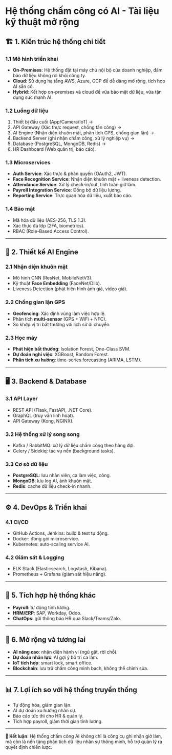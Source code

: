 # Hệ thống chấm công có AI - Tài liệu kỹ thuật mở rộng

## 🏗 1. Kiến trúc hệ thống chi tiết

### 1.1 Mô hình triển khai
- **On-Premises**: Hệ thống đặt tại máy chủ nội bộ của doanh nghiệp, đảm bảo dữ liệu không rời khỏi công ty.
- **Cloud**: Sử dụng hạ tầng AWS, Azure, GCP để dễ dàng mở rộng, tích hợp AI sẵn có.
- **Hybrid**: Kết hợp on-premises và cloud để vừa bảo mật dữ liệu, vừa tận dụng sức mạnh AI.

### 1.2 Luồng dữ liệu
1. Thiết bị đầu cuối (App/Camera/IoT) →  
2. API Gateway (Xác thực request, chống tấn công) →  
3. AI Engine (Nhận diện khuôn mặt, phân tích GPS, chống gian lận) →  
4. Backend Server (ghi nhận chấm công, xử lý nghiệp vụ) →  
5. Database (PostgreSQL, MongoDB, Redis) →  
6. HR Dashboard (Web quản trị, báo cáo).

### 1.3 Microservices
- **Auth Service**: Xác thực & phân quyền (OAuth2, JWT).
- **Face Recognition Service**: Nhận diện khuôn mặt + liveness detection.
- **Attendance Service**: Xử lý check-in/out, tính toán giờ làm.
- **Payroll Integration Service**: Đồng bộ dữ liệu lương.
- **Reporting Service**: Trực quan hóa dữ liệu, xuất báo cáo.

### 1.4 Bảo mật
- Mã hóa dữ liệu (AES-256, TLS 1.3).
- Xác thực đa lớp (2FA, biometrics).
- RBAC (Role-Based Access Control).

---

## 🧠 2. Thiết kế AI Engine

### 2.1 Nhận diện khuôn mặt
- Mô hình CNN (ResNet, MobileNetV3).
- Kỹ thuật **Face Embedding** (FaceNet/Dlib).
- Liveness Detection (phát hiện hình ảnh giả, video giả).

### 2.2 Chống gian lận GPS
- **Geofencing**: Xác định vùng làm việc hợp lệ.
- Phân tích **multi-sensor** (GPS + WiFi + NFC).
- So khớp vị trí bất thường với lịch sử di chuyển.

### 2.3 Học máy
- **Phát hiện bất thường**: Isolation Forest, One-Class SVM.
- **Dự đoán nghỉ việc**: XGBoost, Random Forest.
- **Phân tích xu hướng**: time-series forecasting (ARIMA, LSTM).

---

## 🖥 3. Backend & Database

### 3.1 API Layer
- REST API (Flask, FastAPI, .NET Core).
- GraphQL (truy vấn linh hoạt).
- API Gateway (Kong, NGINX).

### 3.2 Hệ thống xử lý song song
- Kafka / RabbitMQ: xử lý dữ liệu chấm công theo hàng đợi.
- Celery / Sidekiq: tác vụ nền (background tasks).

### 3.3 Cơ sở dữ liệu
- **PostgreSQL**: lưu nhân viên, ca làm việc, công.
- **MongoDB**: lưu log AI, ảnh khuôn mặt.
- **Redis**: cache dữ liệu check-in nhanh.

---

## ⚙️ 4. DevOps & Triển khai

### 4.1 CI/CD
- GitHub Actions, Jenkins: build & test tự động.
- Docker: đóng gói microservice.
- Kubernetes: auto-scaling service AI.

### 4.2 Giám sát & Logging
- ELK Stack (Elasticsearch, Logstash, Kibana).
- Prometheus + Grafana (giám sát hiệu năng).

---

## 🔗 5. Tích hợp hệ thống khác
- **Payroll**: tự động tính lương.
- **HRM/ERP**: SAP, Workday, Odoo.
- **ChatOps**: gửi thông báo HR qua Slack/Teams/Zalo.

---

## 🚀 6. Mở rộng và tương lai

- **AI nâng cao**: nhận diện hành vi (ngủ gật, rời chỗ).
- **Dự đoán nhân lực**: AI gợi ý bố trí ca làm.
- **IoT tích hợp**: smart lock, smart office.
- **Blockchain**: lưu trữ chấm công minh bạch, không thể chỉnh sửa.

---

## 📊 7. Lợi ích so với hệ thống truyền thống
- Tự động hóa, giảm gian lận.
- AI dự đoán xu hướng nhân sự.
- Báo cáo tức thì cho HR & quản lý.
- Tích hợp payroll, giảm thời gian tính lương.

---

**📌 Kết luận**: Hệ thống chấm công AI không chỉ là công cụ ghi nhận giờ làm, mà còn là nền tảng phân tích dữ liệu nhân sự thông minh, hỗ trợ quản lý ra quyết định chiến lược.
